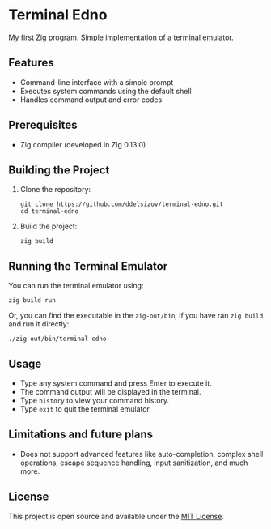 # Terminal Edno

My first Zig program. Simple implementation of a terminal emulator.

## Features

- Command-line interface with a simple prompt
- Executes system commands using the default shell
- Handles command output and error codes

## Prerequisites

- Zig compiler (developed in Zig 0.13.0)

## Building the Project

1. Clone the repository:
   ```
   git clone https://github.com/ddelsizov/terminal-edno.git
   cd terminal-edno
   ```

2. Build the project:
   ```
   zig build
   ```

## Running the Terminal Emulator

You can run the terminal emulator using:

```
zig build run
```

Or, you can find the executable in the `zig-out/bin`, if you have ran `zig build` and run it directly:

```
./zig-out/bin/terminal-edno
```

## Usage

- Type any system command and press Enter to execute it.
- The command output will be displayed in the terminal.
- Type `history` to view your command history.
- Type `exit` to quit the terminal emulator.

## Limitations and future plans

- Does not support advanced features like auto-completion, complex shell operations, escape sequence handling, input sanitization, and much more.

## License

This project is open source and available under the [MIT License](LICENSE).